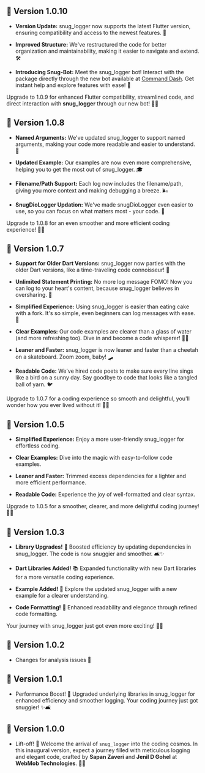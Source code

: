 ## 🚀 Version 1.0.10

- **Version Update:** snug_logger now supports the latest Flutter version, ensuring compatibility and access to the newest features. 🌟

- **Improved Structure:** We've restructured the code for better organization and maintainability, making it easier to navigate and extend. 🛠️

- **Introducing Snug-Bot:** Meet the snug_logger bot! Interact with the package directly through the new bot available at [Command Dash](https://app.commanddash.io/agent/github_wmtrnsapanzaveri_snug_logger). Get instant help and explore features with ease! 🤖

Upgrade to 1.0.9 for enhanced Flutter compatibility, streamlined code, and direct interaction with **snug_logger** through our new bot! 🚀✨


## 🚀 Version 1.0.8

- **Named Arguments:** We've updated snug_logger to support named arguments, making your code more readable and easier to understand. 📖

- **Updated Example:** Our examples are now even more comprehensive, helping you to get the most out of snug_logger. 🎓

- **Filename/Path Support:** Each log now includes the filename/path, giving you more context and making debugging a breeze. 🌬️

- **SnugDioLogger Updation:** We've made snugDioLogger even easier to use, so you can focus on what matters most - your code. 🎯

Upgrade to 1.0.8 for an even smoother and more efficient coding experience! 🚀✨


## 🚀 Version 1.0.7

- **Support for Older Dart Versions:** snug_logger now parties with the older Dart versions, like a time-traveling code connoisseur! 🎉

- **Unlimited Statement Printing:** No more log message FOMO! Now you can log to your heart's content, because snug_logger believes in oversharing. 📝

- **Simplified Experience:** Using snug_logger is easier than eating cake with a fork. It's so simple, even beginners can log messages with ease. 🍰

- **Clear Examples:** Our code examples are clearer than a glass of water (and more refreshing too). Dive in and become a code whisperer! 🏊‍♂️

- **Leaner and Faster:** snug_logger is now leaner and faster than a cheetah on a skateboard. Zoom zoom, baby! 🛹

- **Readable Code:** We've hired code poets to make sure every line sings like a bird on a sunny day. Say goodbye to code that looks like a tangled ball of yarn. 🐦

Upgrade to 1.0.7 for a coding experience so smooth and delightful, you'll wonder how you ever lived without it! 🚀✨


## 🚀 Version 1.0.5

- **Simplified Experience:** Enjoy a more user-friendly snug_logger for effortless coding.

- **Clear Examples:** Dive into the magic with easy-to-follow code examples.

- **Leaner and Faster:** Trimmed excess dependencies for a lighter and more efficient performance.

- **Readable Code:** Experience the joy of well-formatted and clear syntax.

Upgrade to 1.0.5 for a smoother, clearer, and more delightful coding journey! 🚀✨

## 🚀 Version 1.0.3

- **Library Upgrades!** 🌟 Boosted efficiency by updating dependencies in snug_logger. The code is
  now snuggier and smoother. 🛋️✨

- **Dart Libraries Added!** 📚 Expanded functionality with new Dart libraries for a more versatile
  coding experience.

- **Example Added!** 🚀 Explore the updated snug_logger with a new example for a clearer
  understanding.

- **Code Formatting!** 🎨 Enhanced readability and elegance through refined code formatting.

Your journey with snug_logger just got even more exciting! 🚀🌈

## 🚀 Version 1.0.2

- Changes for analysis issues 🤭

## 🚀 Version 1.0.1

- Performance Boost! 🚀 Upgraded underlying libraries in snug_logger for enhanced efficiency and
  smoother logging. Your coding journey just got snuggier! ✨🛋️

## 🚀 Version 1.0.0

- Lift-off! 🎉 Welcome the arrival of `snug_logger` into the coding cosmos. In this inaugural
  version, expect a journey filled with meticulous logging and elegant code, crafted by **Sapan
  Zaveri** and **Jenil D Gohel** at **WebMob Technologies**. 🚀✨
